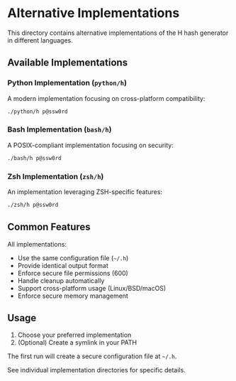 # Alternative Implementations

This directory contains alternative implementations of the H hash generator in different languages.

## Available Implementations

### Python Implementation (`python/h`)
A modern implementation focusing on cross-platform compatibility:
```sh
./python/h p@ssw0rd
```

### Bash Implementation (`bash/h`)
A POSIX-compliant implementation focusing on security:
```sh
./bash/h p@ssw0rd
```

### Zsh Implementation (`zsh/h`)
An implementation leveraging ZSH-specific features:
```sh
./zsh/h p@ssw0rd
```

## Common Features

All implementations:
- Use the same configuration file (`~/.h`)
- Provide identical output format
- Enforce secure file permissions (600)
- Handle cleanup automatically
- Support cross-platform usage (Linux/BSD/macOS)
- Enforce secure memory management

## Usage

1. Choose your preferred implementation
2. (Optional) Create a symlink in your PATH

The first run will create a secure configuration file at `~/.h`.

See individual implementation directories for specific details.
